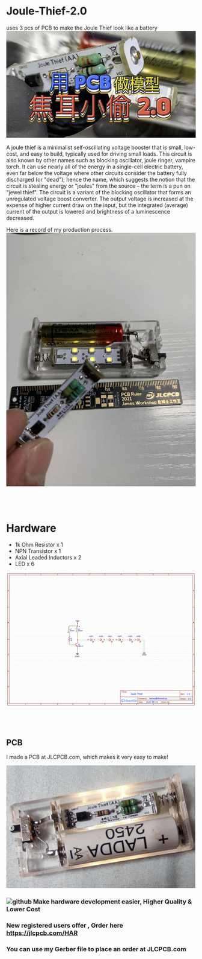 # Joule-Thief-2.0
uses 3 pcs of PCB to make the Joule Thief look like a battery
![github](https://github.com/James-workshop/Joule-Thief/blob/main/cover%20photo%203.jpg "Joule-Thief")

A joule thief is a minimalist self-oscillating voltage booster that is small, low-cost, and easy to build, typically used for driving small loads. This circuit is also known by other names such as blocking oscillator, joule ringer, vampire torch. It can use nearly all of the energy in a single-cell electric battery, even far below the voltage where other circuits consider the battery fully discharged (or "dead"); hence the name, which suggests the notion that the circuit is stealing energy or "joules" from the source – the term is a pun on "jewel thief". The circuit is a variant of the blocking oscillator that forms an unregulated voltage boost converter. The output voltage is increased at the expense of higher current draw on the input, but the integrated (average) current of the output is lowered and brightness of a luminescence decreased.

Here is a record of my production process.
![github](https://github.com/James-workshop/Joule-Thief/blob/main/IMG_3291.JPG "Joule-Thief")
<BR><BR><BR><BR>
# Hardware
* 1k Ohm Resistor x 1
* NPN Transistor x 1
* Axial Leaded Inductors x 2
* LED x 6

![github](https://github.com/James-workshop/Joule-Thief/blob/main/2021-10-29%2001.50.52.png "Schematic")
<BR><BR><BR><BR>
## PCB
I made a PCB at JLCPCB.com, which makes it very easy to make!

![github](https://github.com/James-workshop/Joule-Thief/blob/main/2021-10-29%2010.16.43.png "Joule-Thief-2.0")

### ![github](https://jlcpcb.com/client/svg/nv_logo.svg "JLCPCB") Make hardware development easier, Higher Quality & Lower Cost
### New registered users offer , **Order here https://jlcpcb.com/HAR**
### You can use my Gerber file to place an order at JLCPCB.com
<BR><BR><BR>
